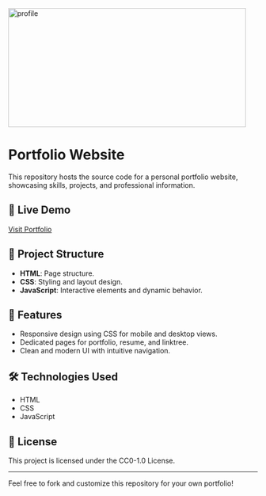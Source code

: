 <img src="https://socialify.git.ci/anuragaryanyt/profile/image?description=1&font=Raleway&forks=1&language=1&name=1&owner=1&pattern=Brick%20Wall&stargazers=1&theme=Light" alt="profile" width="480" height="240" />

# Portfolio Website

This repository hosts the source code for a personal portfolio website, showcasing skills, projects, and professional information.

## 🌟 Live Demo
[Visit Portfolio](https://anuragaryanyt.site/)

## 📂 Project Structure
- **HTML**: Page structure.
- **CSS**: Styling and layout design.
- **JavaScript**: Interactive elements and dynamic behavior.

## 🚀 Features
- Responsive design using CSS for mobile and desktop views.
- Dedicated pages for portfolio, resume, and linktree.
- Clean and modern UI with intuitive navigation.

## 🛠️ Technologies Used
- HTML
- CSS
- JavaScript

## 📜 License
This project is licensed under the CC0-1.0 License.

---

Feel free to fork and customize this repository for your own portfolio!
